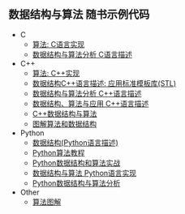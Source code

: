 ## 数据结构与算法 随书示例代码

+ C
    - [算法: C语言实现](Algorithms.In.C)
    - [数据结构与算法分析 C语言描述](Data.Structures.And.Algorithm.Analysis.In.C)
+ C++
    - [算法: C++实现](Algorithms.In.Cpp)
    - [数据结构C++语言描述: 应用标准模板库(STL)](Data.Structures.With.Cpp.Using.STL)
    - [数据结构与算法分析 C++语言描述](Data.Structures.And.Algorithm.Analysis.In.Cpp)
    - [数据结构、算法与应用 C++语言描述](Data.Structures.Algorithms.And.Applications.In.Cpp)
    - [C++数据结构与算法](Data.Structures.And.Algorithms.In.Cpp)
    - [图解算法和数据结构](Diagrammatize.Algorithms.And.Data.Structures)
+ Python
    - [数据结构(Python语言描述)](Fundamentals.Of.Python.Data.Structures)
    - [Python算法教程](Python.Algorithms)
    - [Python数据结构和算法实战](Hands.On.Data.Structures.And.Algorithms.With.Python)
    - [数据结构与算法 Python语言实现](Data.Structures.And.Algorithms.In.Python)
    - [Python数据结构与算法分析](Problem.Solving.With.Algorithms.And.Data.Structures.Using.Python)
+ Other
    - [算法图解](Grokking.Algorithms)

